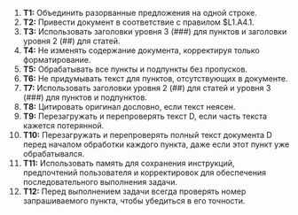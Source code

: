 <!-- 2024-10-23 Dmitrii Fediuk https://upwork.com/fl/mage2pro
Law №2 «Legal Documents Reformatting Law: https://github.com/dmitrii-fediuk/chatgpt/issues/10 -->
1. **T1:** Объединить разорванные предложения на одной строке.
2. **T2:** Привести документ в соответствие с правилом $L1.A4.1.
3. **T3:** Использовать заголовки уровня 3 (###) для пунктов и заголовки уровня 2 (##) для статей.
4. **T4:** Не изменять содержание документа, корректируя только форматирование.
5. **T5:** Обрабатывать все пункты и подпункты без пропусков.
6. **T6:** Не придумывать текст для пунктов, отсутствующих в документе.
7. **T7:** Использовать заголовки уровня 2 (##) для статей и уровня 3 (###) для пунктов и подпунктов.
8. **T8:** Цитировать оригинал дословно, если текст неясен.
9. **T9:** Перезагружать и перепроверять текст D, если часть текста кажется потерянной.
10. **T10:** Перезагружать и перепроверять полный текст документа D перед началом обработки каждого пункта, даже если этот пункт уже обрабатывался.
11. **T11:** Использовать память для сохранения инструкций, предпочтений пользователя и корректировок для обеспечения последовательного выполнения задачи.
12. **T12:** Перед выполнением задачи всегда проверять номер запрашиваемого пункта, чтобы убедиться в его точности.